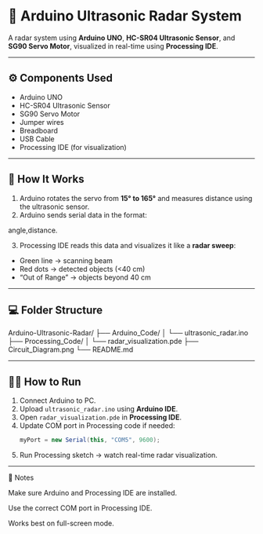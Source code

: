 # 🧭 Arduino Ultrasonic Radar System

A radar system using **Arduino UNO**, **HC-SR04 Ultrasonic Sensor**, and **SG90 Servo Motor**, visualized in real-time using **Processing IDE**.

---

## ⚙️ Components Used
- Arduino UNO  
- HC-SR04 Ultrasonic Sensor  
- SG90 Servo Motor  
- Jumper wires  
- Breadboard  
- USB Cable  
- Processing IDE (for visualization)

---

## 🧠 How It Works
1. Arduino rotates the servo from **15° to 165°** and measures distance using the ultrasonic sensor.  
2. Arduino sends serial data in the format:

angle,distance.

3. Processing IDE reads this data and visualizes it like a **radar sweep**:
- Green line → scanning beam  
- Red dots → detected objects (<40 cm)  
- “Out of Range” → objects beyond 40 cm  

---

## 💻 Folder Structure

Arduino-Ultrasonic-Radar/ ├── Arduino_Code/ │   └── ultrasonic_radar.ino ├── Processing_Code/ │   └── radar_visualization.pde ├── Circuit_Diagram.png └── README.md

---

## 🏃‍♂️ How to Run
1. Connect Arduino to PC.  
2. Upload `ultrasonic_radar.ino` using **Arduino IDE**.  
3. Open `radar_visualization.pde` in **Processing IDE**.  
4. Update COM port in Processing code if needed:
   ```java
   myPort = new Serial(this, "COM5", 9600);

5. Run Processing sketch → watch real-time radar visualization.



---

📌 Notes

Make sure Arduino and Processing IDE are installed.

Use the correct COM port in Processing IDE.

Works best on full-screen mode.
